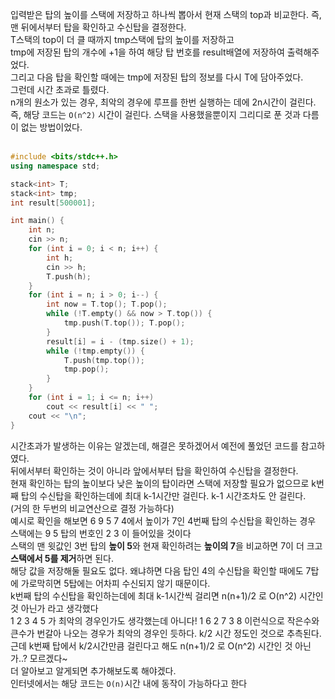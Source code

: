 입력받은 탑의 높이를 스택에 저장하고 하나씩 뽑아서 현재 스택의 top과 비교한다. 즉, 맨 뒤에서부터 탑을 확인하고 수신탑을 결정한다.<br>
T스택의 top이 더 클 때까지 tmp스택에 탑의 높이를 저장하고<br>
tmp에 저장된 탑의 개수에 +1을 하여 해당 탑 번호를 result배열에 저장하여 출력해주었다.<br>
그리고 다음 탑을 확인할 때에는 tmp에 저장된 탑의 정보를 다시 T에 담아주었다.<br>
그런데 시간 초과로 틀렸다.<br>
n개의 원소가 있는 경우, 최악의 경우에 루프를 한번 실행하는 데에 2n시간이 걸린다.<br>
즉, 해당 코드는 `O(n^2)` 시간이 걸린다. 스택을 사용했을뿐이지 그리디로 푼 것과 다름이 없는 방법이었다.<br>
<br>

```cpp
#include <bits/stdc++.h>
using namespace std;

stack<int> T;
stack<int> tmp;
int result[500001];

int main() {
	int n;
	cin >> n;
	for (int i = 0; i < n; i++) {
		int h;
		cin >> h;
		T.push(h);
	}
	for (int i = n; i > 0; i--) {
		int now = T.top(); T.pop();
		while (!T.empty() && now > T.top()) {
			tmp.push(T.top()); T.pop();
		}
		result[i] = i - (tmp.size() + 1);
		while (!tmp.empty()) {
			T.push(tmp.top());
			tmp.pop();
		}
	}
	for (int i = 1; i <= n; i++)
		cout << result[i] << " ";
	cout << "\n";
}
```

시간초과가 발생하는 이유는 알겠는데, 해결은 못하겠어서 예전에 풀었던 코드를 참고하였다.<br>
뒤에서부터 확인하는 것이 아니라 앞에서부터 탑을 확인하여 수신탑을 결정한다.<br>
현재 확인하는 탑의 높이보다 낮은 높이의 탑이라면 스택에 저장할 필요가 없으므로 k번째 탑의 수신탑을 확인하는데에 최대 k-1시간만 걸린다. k-1 시간조차도 안 걸린다.<br>(거의 한 두번의 비교연산으로 결정 가능하다)<br>
예시로 확인을 해보면 6 9 5 7 4에서 높이가 7인 4번째 탑의 수신탑을 확인하는 경우<br>
스택에는 9 5 탑의 번호인 2 3 이 들어있을 것이다<br>
스택의 맨 윗값인 3번 탑의 **높이 5**와 현재 확인하려는 **높이의 7**을 비교하면 7이 더 크고 **스택에서 5를 제거**하면 된다.<br>
해당 값을 저장해둘 필요도 없다. 왜냐하면 다음 탑인 4의 수신탑을 확인할 때에도 7탑에 가로막히면 5탑에는 어차피 수신되지 않기 때문이다.<br>
k번째 탑의 수신탑을 확인하는데에 최대 k-1시간씩 걸리면 n(n+1)/2 로 O(n^2) 시간인 것 아닌가 라고 생각했다<br>
1 2 3 4 5 가 최악의 경우인가도 생각했는데 아니다! 1 6 2 7 3 8 이런식으로 작은수와 큰수가 번갈아 나오는 경우가 최악의 경우인 듯하다. k/2 시간 정도인 것으로 추측된다. <br>
근데 k번째 탑에서 k/2시간만큼 걸린다고 해도 n(n+1)/2 로 O(n^2) 시간인 것 아닌가..? 모르겠다~<br>
더 알아보고 알게되면 추가해보도록 해야겠다.<br>
인터넷에서는 해당 코드는 `O(n)`시간 내에 동작이 가능하다고 한다
<br>
